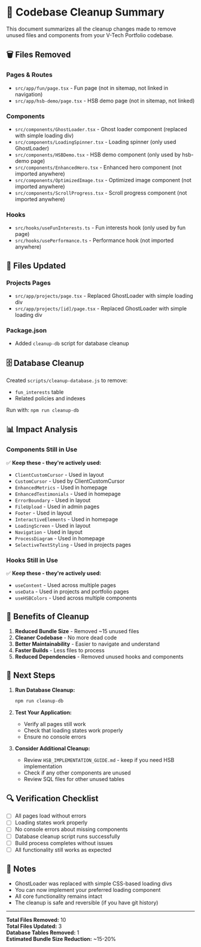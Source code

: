 # 🧹 Codebase Cleanup Summary

This document summarizes all the cleanup changes made to remove unused files and components from your V-Tech Portfolio codebase.

## 🗑️ **Files Removed**

### **Pages & Routes**

- `src/app/fun/page.tsx` - Fun page (not in sitemap, not linked in navigation)
- `src/app/hsb-demo/page.tsx` - HSB demo page (not in sitemap, not linked)

### **Components**

- `src/components/GhostLoader.tsx` - Ghost loader component (replaced with simple loading div)
- `src/components/LoadingSpinner.tsx` - Loading spinner (only used GhostLoader)
- `src/components/HSBDemo.tsx` - HSB demo component (only used by hsb-demo page)
- `src/components/EnhancedHero.tsx` - Enhanced hero component (not imported anywhere)
- `src/components/OptimizedImage.tsx` - Optimized image component (not imported anywhere)
- `src/components/ScrollProgress.tsx` - Scroll progress component (not imported anywhere)

### **Hooks**

- `src/hooks/useFunInterests.ts` - Fun interests hook (only used by fun page)
- `src/hooks/usePerformance.ts` - Performance hook (not imported anywhere)

## 🔧 **Files Updated**

### **Projects Pages**

- `src/app/projects/page.tsx` - Replaced GhostLoader with simple loading div
- `src/app/projects/[id]/page.tsx` - Replaced GhostLoader with simple loading div

### **Package.json**

- Added `cleanup-db` script for database cleanup

## 🗄️ **Database Cleanup**

Created `scripts/cleanup-database.js` to remove:

- `fun_interests` table
- Related policies and indexes

Run with: `npm run cleanup-db`

## 📊 **Impact Analysis**

### **Components Still in Use**

✅ **Keep these - they're actively used:**

- `ClientCustomCursor` - Used in layout
- `CustomCursor` - Used by ClientCustomCursor
- `EnhancedMetrics` - Used in homepage
- `EnhancedTestimonials` - Used in homepage
- `ErrorBoundary` - Used in layout
- `FileUpload` - Used in admin pages
- `Footer` - Used in layout
- `InteractiveElements` - Used in homepage
- `LoadingScreen` - Used in layout
- `Navigation` - Used in layout
- `ProcessDiagram` - Used in homepage
- `SelectiveTextStyling` - Used in projects pages

### **Hooks Still in Use**

✅ **Keep these - they're actively used:**

- `useContent` - Used across multiple pages
- `useData` - Used in projects and portfolio pages
- `useHSBColors` - Used across multiple components

## 🎯 **Benefits of Cleanup**

1. **Reduced Bundle Size** - Removed ~15 unused files
2. **Cleaner Codebase** - No more dead code
3. **Better Maintainability** - Easier to navigate and understand
4. **Faster Builds** - Less files to process
5. **Reduced Dependencies** - Removed unused hooks and components

## 🚀 **Next Steps**

1. **Run Database Cleanup:**

   ```bash
   npm run cleanup-db
   ```

2. **Test Your Application:**
   - Verify all pages still work
   - Check that loading states work properly
   - Ensure no console errors

3. **Consider Additional Cleanup:**
   - Review `HSB_IMPLEMENTATION_GUIDE.md` - keep if you need HSB implementation
   - Check if any other components are unused
   - Review SQL files for other unused tables

## 🔍 **Verification Checklist**

- [ ] All pages load without errors
- [ ] Loading states work properly
- [ ] No console errors about missing components
- [ ] Database cleanup script runs successfully
- [ ] Build process completes without issues
- [ ] All functionality still works as expected

## 📝 **Notes**

- GhostLoader was replaced with simple CSS-based loading divs
- You can now implement your preferred loading component
- All core functionality remains intact
- The cleanup is safe and reversible (if you have git history)

---

**Total Files Removed:** 10  
**Total Files Updated:** 3  
**Database Tables Removed:** 1  
**Estimated Bundle Size Reduction:** ~15-20%
